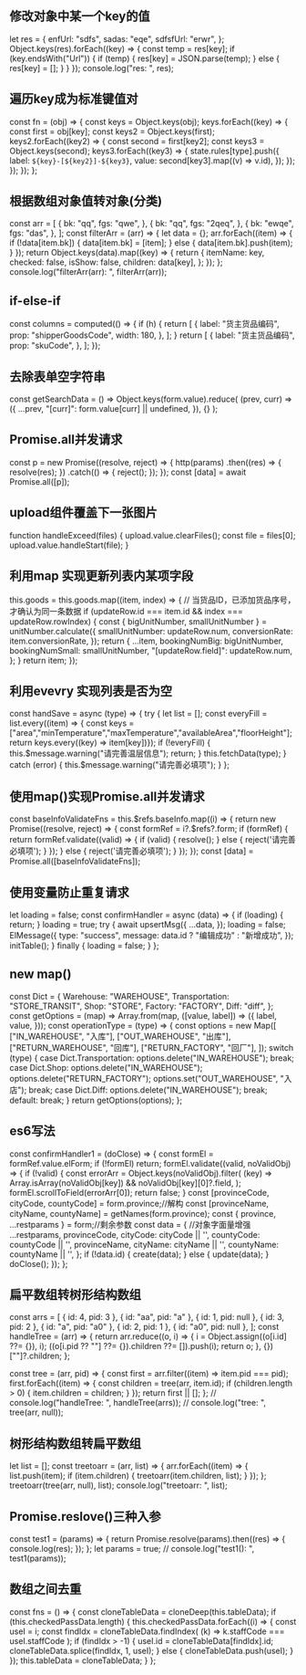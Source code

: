 ## 修改对象中某一个key的值 
let res = {
  enfUrl: "sdfs",
  sadas: "eqe",
  sdfsfUrl: "erwr",
};
Object.keys(res).forEach((key) => {
  const temp = res[key];
  if (key.endsWith("Url")) {
    if (temp) {
      res[key] = JSON.parse(temp);
    } else {
      res[key] = [];
    }
  }
});
console.log("res: ", res);

## 遍历key成为标准键值对 

const fn = (obj) => {
  const keys = Object.keys(obj);
  keys.forEach((key) => {
    const first = obj[key];
    const keys2 = Object.keys(first);
    keys2.forEach((key2) => {
      const second = first[key2];
      const keys3 = Object.keys(second);
      keys3.forEach((key3) => {
        state.rules[type].push({
          label: `${key}-[${key2}]-${key3}`,
          value: second[key3].map((v) => v.id),
        });
      });
    });
  });
};



 ##  根据数组对象值转对象(分类)
 const arr = [
  {
    bk: "qq",
    fgs: "qwe",
  },
  {
    bk: "qq",
    fgs: "2qeq",
  },
  {
    bk: "ewqe",
    fgs: "das",
  },
];
const filterArr = (arr) => {
  let data = {};
  arr.forEach((item) => {
    if (!data[item.bk]) {
      data[item.bk] = [item];
    } else {
      data[item.bk].push(item);
    }
  });
  return Object.keys(data).map((key) => {
    return {
      itemName: key,
      checked: false,
      isShow: false,
      children: data[key],
    };
  });
};
console.log("filterArr(arr): ", filterArr(arr));


##  if-else-if

const columns = computed(() => {
  if (h) {
    return [
      {
        label: "货主货品编码",
        prop: "shipperGoodsCode",
        width: 180,
      },
    ];
  }
  return [
    {
      label: "货主货品编码",
      prop: "skuCode",
    },
  ];
});

## 去除表单空字符串

const getSearchData = () =>
  Object.keys(form.value).reduce(
    (prev, curr) => ({
      ...prev,
      "[curr]": form.value[curr] || undefined,
    }),
    {}
  );

## Promise.all并发请求

const p = new Promise((resolve, reject) => {
  http(params)
    .then((res) => {
      resolve(res);
    })
    .catch(() => {
      reject();
    });
});
const [data] = await Promise.all([p]);

## upload组件覆盖下一张图片
function handleExceed(files) {
  upload.value.clearFiles();
  const file = files[0];
  upload.value.handleStart(file);
}

## 利用map 实现更新列表内某项字段

this.goods = this.goods.map((item, index) => {
  // 当货品ID，已添加货品序号，才确认为同一条数据
  if (updateRow.id === item.id && index === updateRow.rowIndex) {
    const { bigUnitNumber, smallUnitNumber } = unitNumber.calculate({
      smallUnitNumber: updateRow.num,
      conversionRate: item.conversionRate,
    });
    return {
      ...item,
      bookingNumBig: bigUnitNumber,
      bookingNumSmall: smallUnitNumber,
      "[updateRow.field]": updateRow.num,
    };
  }
  return item;
});

## 利用evevry 实现列表是否为空

const handSave = async (type) => {
  try {
    let list = [];
    const everyFill = list.every((item) => {
      const keys = ["area","minTemperature","maxTemperature","availableArea","floorHeight"];
      return keys.every((key) => item[key])});
    if (!everyFill) {
      this.$message.warning("请完善温层信息");
      return;
    }
    this.fetchData(type);
  } catch (error) {
    this.$message.warning("请完善必填项");
  }
};

## 使用map()实现Promise.all并发请求

const baseInfoValidateFns = this.$refs.baseInfo.map((i) => {
  return new Promise((resolve, reject) => {
    const formRef = i?.$refs?.form;
    if (formRef) {
      return formRef.validate((valid) => {
        if (valid) {
          resolve();
        } else {
          reject('请完善必填项');
        }
      });
    } else {
      reject('请完善必填项');
    }
  });
});
const [data] = Promise.all([baseInfoValidateFns]);


## 使用变量防止重复请求

let loading = false;
const confirmHandler = async (data) => {
  if (loading) {
    return;
  }
  loading = true;
  try {
    await upsertMsg({
      ...data,
    });
    loading = false;
    ElMessage({
      type: "success",
      message: data.id ? "编辑成功" : "新增成功",
    });
    initTable();
  } finally {
    loading = false;
  }
};

## new map()

const Dict = {
  Warehouse: "WAREHOUSE",
  Transportation: "STORE_TRANSIT",
  Shop: "STORE",
  Factory: "FACTORY",
  Diff: "diff",
};
const getOptions = (map) =>
  Array.from(map, ([value, label]) => ({
    label,
    value,
  }));
const operationType = (type) => {
  const options = new Map([
    ["IN_WAREHOUSE", "入库"],
    ["OUT_WAREHOUSE", "出库"],
    ["RETURN_WAREHOUSE", "回库"],
    ["RETURN_FACTORY", "回厂"],
  ]);
  switch (type) {
    case Dict.Transportation:
      options.delete("IN_WAREHOUSE");
      break;
    case Dict.Shop:
      options.delete("IN_WAREHOUSE");
      options.delete("RETURN_FACTORY");
      options.set("OUT_WAREHOUSE", "入店");
      break;
    case Dict.Diff:
      options.delete("IN_WAREHOUSE");
      break;
    default:
      break;
  }
  return getOptions(options);
};


## es6写法

const confirmHandler1 = (doClose) => {
  const formEl = formRef.value.elForm;
  if (!formEl) return;
  formEl.validate((valid, noValidObj) => {
    if (!valid) {
      const errorArr = Object.keys(noValidObj).filter(
        (key) => Array.isArray(noValidObj[key]) && noValidObj[key][0]?.field,
      );
      formEl.scrollToField(errorArr[0]);
      return false;
    }
    const [provinceCode, cityCode, countyCode] = form.province;//解构
    const [provinceName, cityName, countyName] = getNames(form.province);
    const { province, ...restparams } = form;//剩余参数
    const data = { //对象字面量增强
      ...restparams,
      provinceCode,
      cityCode: cityCode || '',
      countyCode: countyCode || '',
      provinceName,
      cityName: cityName || '',
      countyName: countyName || '',
    };
    if (!data.id) {
      create(data);
    } else {
      update(data);
    }
    doClose();
  });
};


 ## 扁平数组转树形结构数组

const arrs = [
  { id: 4, pid: 3 },
  { id: "aa", pid: "a" },
  { id: 1, pid: null },
  { id: 3, pid: 2 },
  { id: "a", pid: "a0" },
  { id: 2, pid: 1 },
  { id: "a0", pid: null },
];
const handleTree = (arr) => {
  return arr.reduce((o, i) => {
    i = Object.assign((o[i.id] ??= {}), i);
    ((o[i.pid ?? ""] ??= {}).children ??= []).push(i);
    return o;
  }, {})[""]?.children;
};

const tree = (arr, pid) => {
  const first = arr.filter((item) => item.pid === pid);
  first.forEach((item) => {
    const children = tree(arr, item.id);
    if (children.length > 0) {
      item.children = children;
    }
  });
  return first || [];
};
// console.log("handleTree: ", handleTree(arrs));
// console.log("tree: ", tree(arr, null));


## 树形结构数组转扁平数组

let list = [];
const treetoarr = (arr, list) => {
  arr.forEach((item) => {
    list.push(item);
    if (item.children) {
      treetoarr(item.children, list);
    }
  });
};
treetoarr(tree(arr, null), list);
console.log("treetoarr: ", list);

## Promise.reslove()三种入参

const test1 = (params) => {
  return Promise.resolve(params).then((res) => {
    console.log(res);
  });
};
let params = true;
// console.log("test1(): ", test1(params));

## 数组之间去重

const fns = () => {
  const cloneTableData = cloneDeep(this.tableData);
  if (this.checkedPassData.length) {
    this.checkedPassData.forEach((i) => {
      const useI = i;
      const findIdx = cloneTableData.findIndex(
        (k) => k.staffCode === useI.staffCode
      );
      if (findIdx > -1) {
        useI.id = cloneTableData[findIdx].id;
        cloneTableData.splice(findIdx, 1, useI);
      } else {
        cloneTableData.push(useI);
      }
    });
    this.tableData = cloneTableData;
  }
};